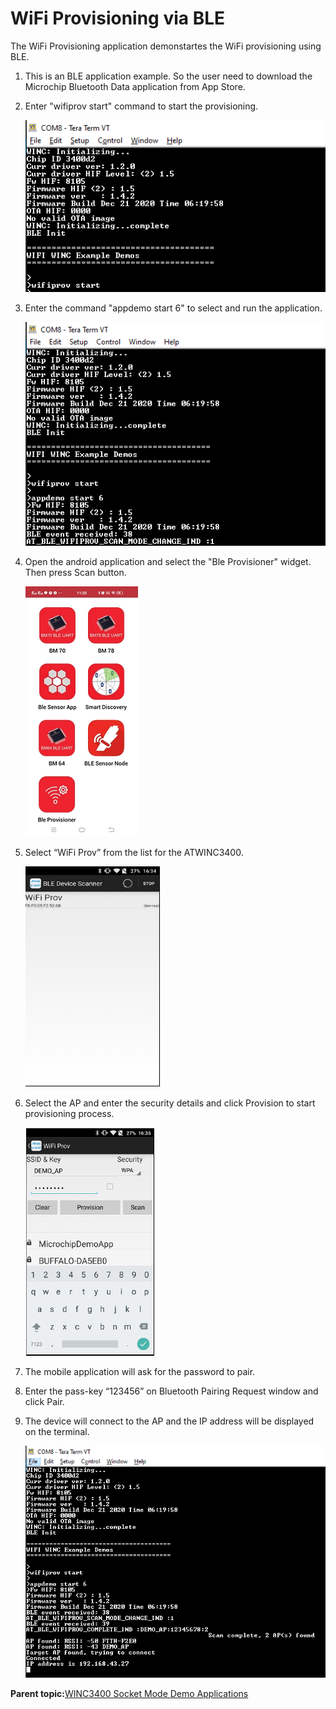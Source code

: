 # WiFi Provisioning via BLE

The WiFi Provisioning application demonstartes the WiFi provisioning using BLE.

1.  This is an BLE application example. So the user need to download the Microchip Bluetooth Data application from App Store.

2.  Enter "wifiprov start" command to start the provisioning.

    ![wifi_prov_config](GUID-87D1B0D0-6C48-4FE1-9E57-DCD373D9F513-low.png)

3.  Enter the command "appdemo start 6" to select and run the application.

    ![wifi_prov_start](GUID-1D0041C0-4581-4DFF-B150-CB4B4B0203C2-low.png)

4.  Open the android application and select the "Ble Provisioner" widget. Then press Scan button.

    ![wifi_prov_widget](GUID-870EF98F-5F07-42B1-AA38-98168B7FDA36-low.png)

5.  Select “WiFi Prov” from the list for the ATWINC3400.

    ![prov_scan](GUID-4BFD59C5-1084-427F-9A33-9160D034691F-low.png)

6.  Select the AP and enter the security details and click Provision to start provisioning process.

    ![prov_process](GUID-C7ABB71B-0393-4FD9-A062-832539E7511A-low.png)

7.  The mobile application will ask for the password to pair.

8.  Enter the pass-key “123456” on Bluetooth Pairing Request window and click Pair.

9.  The device will connect to the AP and the IP address will be displayed on the terminal.

    ![wifi_prov_console](GUID-AF304D96-38A5-4300-AF75-8695F47AA4CE-low.png)


**Parent topic:**[WINC3400 Socket Mode Demo Applications](GUID-0F3F81B8-4EC2-400B-BA38-648D7FD12A61.md)

